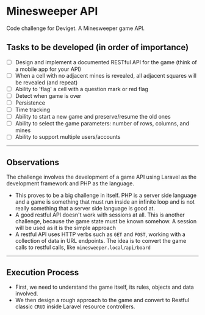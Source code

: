 # Minesweeper API
Code challenge for Deviget. A Minesweeper game API.

## Tasks to be developed (in order of importance)

* [ ] Design and implement a documented RESTful API for the game (think of a mobile app for your API)
* [ ] When a cell with no adjacent mines is revealed, all adjacent squares will be revealed (and repeat)
* [ ] Ability to 'flag' a cell with a question mark or red flag
* [ ] Detect when game is over
* [ ] Persistence
* [ ] Time tracking
* [ ] Ability to start a new game and preserve/resume the old ones
* [ ] Ability to select the game parameters: number of rows, columns, and mines
* [ ] Ability to support multiple users/accounts

---
## Observations

The challenge involves the development of a game API using Laravel as the development framework and PHP as the language.

- This proves to be a big challenge in itself. PHP is a server side language and a game is something that must run inside an infinite loop and is not really something that a server side language is good at.
- A good restful API doesn't work with sessions at all. This is another challenge, because the game state must be known somehow. A session will be used as it is the simple approach
- A restful API uses HTTP verbs such as `GET` and `POST`, working with a collection of data in URL endpoints. The idea is to convert the game calls to restful calls, like `minesweeper.local/api/board`

---
## Execution Process

- First, we need to understand the game itself, its rules, objects and data involved.
- We then design a rough approach to the game and convert to Restful classic `CRUD` inside Laravel resource controllers.
